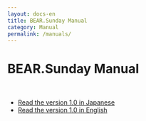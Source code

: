```yaml
---
layout: docs-en
title: BEAR.Sunday Manual
category: Manual
permalink: /manuals/
---
```


# BEAR.Sunday Manual

<br>
<ul>
  <li>
    <a href="/manuals/1.0/ja/index.html">Read the version 1.0 in Japanese</a>
  </li>
  <li>
    <a href="/manuals/1.0/en/index.html">Read the version 1.0 in English</a>
  </li>
</ul>
